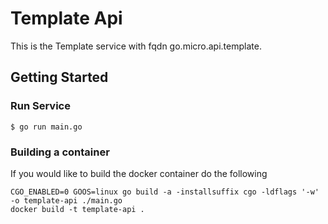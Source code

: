 # Template Api

This is the Template service with fqdn go.micro.api.template.

## Getting Started

### Run Service

```
$ go run main.go
```

### Building a container

If you would like to build the docker container do the following
```
CGO_ENABLED=0 GOOS=linux go build -a -installsuffix cgo -ldflags '-w' -o template-api ./main.go
docker build -t template-api .

```
